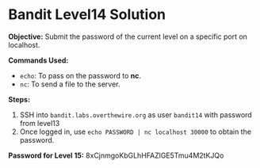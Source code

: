 # Bandit Level14 Solution

**Objective:** Submit the password of the current level on a specific port on localhost.

**Commands Used:**
* `echo`: To pass on the password to **nc**.
* `nc`: To send a file to the server.

**Steps:**
1.  SSH into `bandit.labs.overthewire.org` as user `bandit14` with password from level13
2.  Once logged in, use `echo PASSWORD | nc localhost 30000` to obtain the password.

**Password for Level 15:** 8xCjnmgoKbGLhHFAZlGE5Tmu4M2tKJQo

